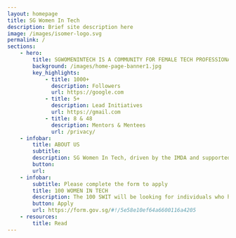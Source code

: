 ```yaml
---
layout: homepage
title: SG Women In Tech
description: Brief site description here
image: /images/isomer-logo.svg
permalink: /
sections:
    - hero:
        title: SGWOMENINTECH IS A COMMUNITY FOR FEMALE TECH PROFESSIONALSS
        background: /images/home-page-banner1.jpg
        key_highlights:
            - title: 1000+
              description: Followers
              url: https://google.com
            - title: 5+
              description: Lead Initiatives
              url: https://gmail.com
            - title: 8 & 48 
              description: Mentors & Mentees
              url: /privacy/
    - infobar:
        title: ABOUT US
        subtitle:
        description: SG Women In Tech, driven by the IMDA and supported by community and industry partners, aims to attract, retain and develop talent across a diversity of jobs in the tech/infocomm workforce. SG Women In Tech believes in the value of a diverse workforce, and also looks to improve perceptions of tech/infocomm careers, and looks to establish Singapore as a progressive leader in having a globally attractive environment and a supportive ecosystem for tech talent.
        button: 
        url: 
    - infobar:
        subtitle: Please complete the form to apply
        title: 100 WOMEN IN TECH
        description: The 100 SWIT will be looking for individuals who have made the headlines or influenced important stories over the past 12 months, as well as those who have inspiring stories to tell, achieved something significant or influenced the communities in ways that might not typically make the news. The pool of names will then be assessed against this year's theme – The Diversity of Female in Tech. The call for nominations will take place from 30 March 2020 to 30 April 2020. Please access the nomination form here.
        button: Apply
        url: https://form.gov.sg/#!/5e58e10ef64a6600116a4205
    - resources:
        title: Read
---
```

